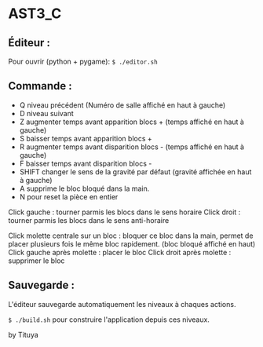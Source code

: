 # AST3_C

## Éditeur :

Pour ouvrir (python + pygame): 
`$ ./editor.sh`

## Commande :

- Q niveau précédent (Numéro de salle affiché en haut à gauche)
- D niveau suivant
- Z augmenter temps avant apparition blocs + (temps affiché en haut à gauche)
- S baisser temps avant apparition blocs +
- R augmenter temps avant disparition blocs - (temps affiché en haut à gauche)
- F baisser temps avant disparition blocs -
- SHIFT changer le sens de la gravité par défaut (gravité affichée en haut à gauche)
- A supprime le bloc bloqué dans la main. 
- N pour reset la pièce en entier

Click gauche : tourner parmis les blocs dans le sens horaire
Click droit : tourner parmis les blocs dans le sens anti-horaire

Click molette centrale sur un bloc : bloquer ce bloc dans la main, permet de placer plusieurs fois le même bloc rapidement. (bloc bloqué affiché en haut)
Click gauche après molette : placer le bloc
Click droit après molette : supprimer le bloc

## Sauvegarde :

L'éditeur sauvegarde automatiquement les niveaux à chaques actions. 

`$ ./build.sh` pour construire l'application depuis ces niveaux.

by Tituya
